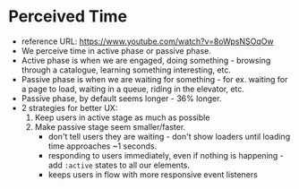 # Perceived Time
- reference URL: https://www.youtube.com/watch?v=8oWpsNSOqOw
- We perceive time in active phase or passive phase.  
- Active phase is when we are engaged, doing something - browsing through a catalogue, learning something interesting, etc.
- Passive phase is when we are waiting for something - for ex. waiting for a page to load, waiting in a queue, riding in the elevator, etc.
- Passive phase, by default seems longer - 36% longer.
- 2 strategies for better UX:
    1. Keep users in active stage as much as possible
    1. Make passive stage seem smaller/faster.
        - don't tell users they are waiting - don't show loaders until loading time approaches ~1 seconds.
        - responding to users immediately, even if nothing is happening - add `:active` states to all our elements.
        - keeps users in flow with more responsive event listeners
